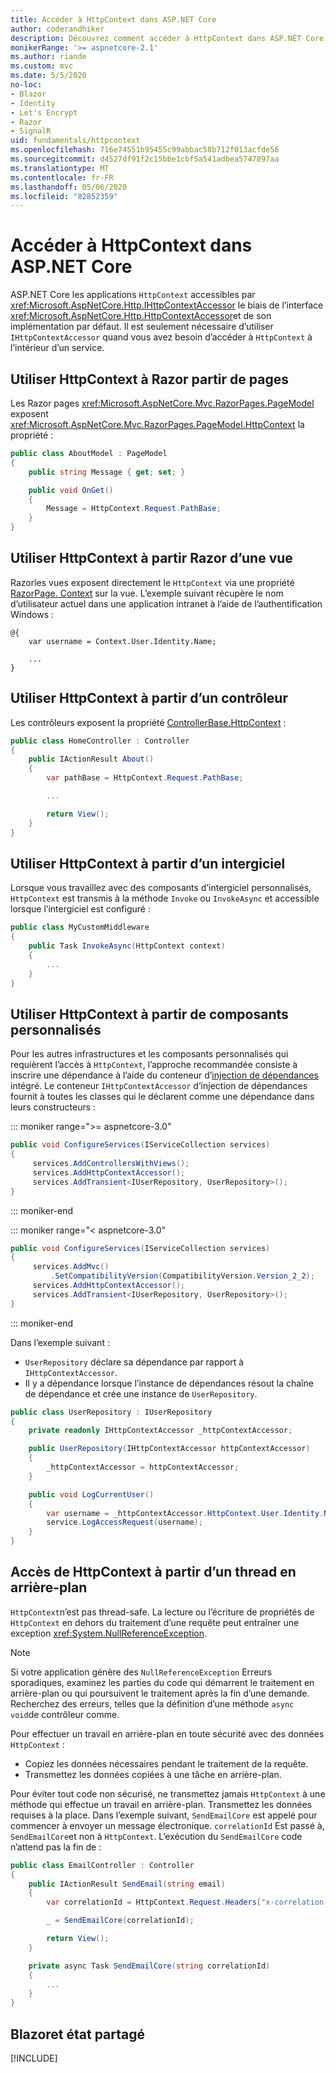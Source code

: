 ```yaml
---
title: Accéder à HttpContext dans ASP.NET Core
author: coderandhiker
description: Découvrez comment accéder à HttpContext dans ASP.NET Core.
monikerRange: '>= aspnetcore-2.1'
ms.author: riande
ms.custom: mvc
ms.date: 5/5/2020
no-loc:
- Blazor
- Identity
- Let's Encrypt
- Razor
- SignalR
uid: fundamentals/httpcontext
ms.openlocfilehash: 716e74551b95455c99abbac58b712f013acfde56
ms.sourcegitcommit: d4527df91f2c15bbe1cbf5a541adbea5747897aa
ms.translationtype: MT
ms.contentlocale: fr-FR
ms.lasthandoff: 05/06/2020
ms.locfileid: "82852359"
---
```

# <a name="access-httpcontext-in-aspnet-core"></a>Accéder à HttpContext dans ASP.NET Core

ASP.NET Core les applications `HttpContext` accessibles par <xref:Microsoft.AspNetCore.Http.IHttpContextAccessor> le biais de l’interface <xref:Microsoft.AspNetCore.Http.HttpContextAccessor>et de son implémentation par défaut. Il est seulement nécessaire d’utiliser `IHttpContextAccessor` quand vous avez besoin d’accéder à `HttpContext` à l’intérieur d’un service.

## <a name="use-httpcontext-from-razor-pages"></a>Utiliser HttpContext à Razor partir de pages

Les Razor pages <xref:Microsoft.AspNetCore.Mvc.RazorPages.PageModel> exposent <xref:Microsoft.AspNetCore.Mvc.RazorPages.PageModel.HttpContext> la propriété :

```csharp
public class AboutModel : PageModel
{
    public string Message { get; set; }

    public void OnGet()
    {
        Message = HttpContext.Request.PathBase;
    }
}
```

## <a name="use-httpcontext-from-a-razor-view"></a>Utiliser HttpContext à partir Razor d’une vue

Razorles vues exposent directement le `HttpContext` via une propriété [RazorPage. Context](xref:Microsoft.AspNetCore.Mvc.Razor.RazorPage.Context) sur la vue. L’exemple suivant récupère le nom d’utilisateur actuel dans une application intranet à l’aide de l’authentification Windows :

```cshtml
@{
    var username = Context.User.Identity.Name;
    
    ...
}
```

## <a name="use-httpcontext-from-a-controller"></a>Utiliser HttpContext à partir d’un contrôleur

Les contrôleurs exposent la propriété [ControllerBase.HttpContext](xref:Microsoft.AspNetCore.Mvc.ControllerBase.HttpContext) :

```csharp
public class HomeController : Controller
{
    public IActionResult About()
    {
        var pathBase = HttpContext.Request.PathBase;

        ...

        return View();
    }
}
```

## <a name="use-httpcontext-from-middleware"></a>Utiliser HttpContext à partir d’un intergiciel

Lorsque vous travaillez avec des composants d’intergiciel personnalisés, `HttpContext` est transmis à la méthode `Invoke` ou `InvokeAsync` et accessible lorsque l’intergiciel est configuré :

```csharp
public class MyCustomMiddleware
{
    public Task InvokeAsync(HttpContext context)
    {
        ...
    }
}
```

## <a name="use-httpcontext-from-custom-components"></a>Utiliser HttpContext à partir de composants personnalisés

Pour les autres infrastructures et les composants personnalisés qui requièrent l’accès à `HttpContext`, l’approche recommandée consiste à inscrire une dépendance à l’aide du conteneur d’[injection de dépendances](xref:fundamentals/dependency-injection) intégré. Le conteneur `IHttpContextAccessor` d’injection de dépendances fournit à toutes les classes qui le déclarent comme une dépendance dans leurs constructeurs :

::: moniker range=">= aspnetcore-3.0"

```csharp
public void ConfigureServices(IServiceCollection services)
{
     services.AddControllersWithViews();
     services.AddHttpContextAccessor();
     services.AddTransient<IUserRepository, UserRepository>();
}
```

::: moniker-end

::: moniker range="< aspnetcore-3.0"

```csharp
public void ConfigureServices(IServiceCollection services)
{
     services.AddMvc()
         .SetCompatibilityVersion(CompatibilityVersion.Version_2_2);
     services.AddHttpContextAccessor();
     services.AddTransient<IUserRepository, UserRepository>();
}
```

::: moniker-end

Dans l’exemple suivant :

* `UserRepository` déclare sa dépendance par rapport à `IHttpContextAccessor`.
* Il y a dépendance lorsque l’instance de dépendances résout la chaîne de dépendance et crée une instance de `UserRepository`.

```csharp
public class UserRepository : IUserRepository
{
    private readonly IHttpContextAccessor _httpContextAccessor;

    public UserRepository(IHttpContextAccessor httpContextAccessor)
    {
        _httpContextAccessor = httpContextAccessor;
    }

    public void LogCurrentUser()
    {
        var username = _httpContextAccessor.HttpContext.User.Identity.Name;
        service.LogAccessRequest(username);
    }
}
```

## <a name="httpcontext-access-from-a-background-thread"></a>Accès de HttpContext à partir d’un thread en arrière-plan

`HttpContext`n’est pas thread-safe. La lecture ou l’écriture de propriétés de `HttpContext` en dehors du traitement d’une requête peut entraîner une exception <xref:System.NullReferenceException>.

> [!NOTE]
> Si votre application génère des `NullReferenceException` Erreurs sporadiques, examinez les parties du code qui démarrent le traitement en arrière-plan ou qui poursuivent le traitement après la fin d’une demande. Recherchez des erreurs, telles que la définition d’une méthode `async void`de contrôleur comme.

Pour effectuer un travail en arrière-plan en toute sécurité avec des données `HttpContext` :

* Copiez les données nécessaires pendant le traitement de la requête.
* Transmettez les données copiées à une tâche en arrière-plan.

Pour éviter tout code non sécurisé, ne transmettez jamais `HttpContext` à une méthode qui effectue un travail en arrière-plan. Transmettez les données requises à la place. Dans l’exemple suivant, `SendEmailCore` est appelé pour commencer à envoyer un message électronique. `correlationId` Est passé à, `SendEmailCore`et non à `HttpContext`. L’exécution du `SendEmailCore` code n’attend pas la fin de :

```csharp
public class EmailController : Controller
{
    public IActionResult SendEmail(string email)
    {
        var correlationId = HttpContext.Request.Headers["x-correlation-id"].ToString();

        _ = SendEmailCore(correlationId);

        return View();
    }

    private async Task SendEmailCore(string correlationId)
    {
        ...
    }
}
```

## <a name="blazor-and-shared-state"></a>Blazoret état partagé

[!INCLUDE[](~/includes/blazor-security/blazor-shared-state.md)]
